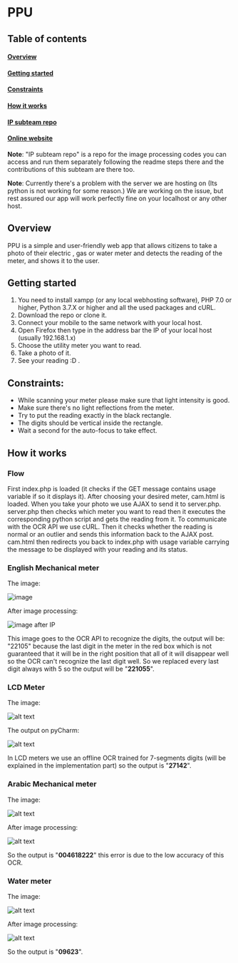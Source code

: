 # PPU
## Table of contents
#### [Overview](https://github.com/eng-OmarAdel/PPU/blob/master/README.md#overview)
#### [Getting started](https://github.com/eng-OmarAdel/PPU/blob/master/README.md#getting-started)
#### [Constraints](https://github.com/eng-OmarAdel/PPU/blob/master/README.md#constraints)
#### [How it works](https://github.com/eng-OmarAdel/PPU/blob/master/README.md#how-it-works)
#### [IP subteam repo](https://github.com/OmarAliAbdelNaby/ImageProcessing)
#### [Online website](http://pputest.tk/)

**Note**: "IP subteam repo" is a repo for the image processing codes you can access and run them separately following the readme steps there and the contributions of this subteam are there too.

**Note**: Currently there's a problem with the server we are hosting on (Its python is not working for some reason.) We are working on the issue, but rest assured our app will work perfectly fine on your localhost or any other host.

## Overview
PPU is a simple and user-friendly web app that allows citizens to take a photo of their electric ,
gas or water meter and detects the reading of the meter, and shows it to the user.
## Getting started
1. You need to install xampp (or any local webhosting software), PHP 7.0 or higher, Python 3.7.X or higher and all the used packages and cURL.
2. Download the repo or clone it.
3. Connect your mobile to the same network with your local host.
4. Open Firefox then type in the address bar the IP of your local host (usually 192.168.1.x)
5. Choose the utility meter you want to read.
6. Take a photo of it.
7. See your reading :D .
## Constraints:
- While scanning your meter please make sure that light intensity is good.
- Make sure there&#39;s no light reflections from the meter.
- Try to put the reading exactly in the black rectangle.
- The digits should be vertical inside the rectangle.
- Wait a second for the auto-focus to take effect.
## How it works
### Flow
First index.php is loaded (it checks if the GET message contains usage variable if so it displays it).
After choosing your desired meter, cam.html is loaded. When you take your photo we use AJAX to send it to server.php.
server.php then checks which meter you want to read then it executes the corresponding python script and gets the reading from it. To communicate with the OCR API we use cURL. Then it checks whether the reading is normal or an outlier and sends this information back to the AJAX post. cam.html then redirects you back to index.php with usage variable carrying the message to be displayed with your reading and its status.
### English Mechanical meter
The image:

![image](https://github.com/eng-OmarAdel/PPU/tree/master/images/example1.jpg)

After image processing:

![image after IP](https://github.com/eng-OmarAdel/PPU/tree/master/images/example1_mainOutput.jpg)

This image goes to the OCR API to recognize the digits, the output will be: "22105" because the last digit in the meter in the red box which is not guaranteed that it will be in the right position that all of it will disappear well so the OCR can't recognize the last digit well. So we replaced every last digit always with 5 so the output will be "**221055**".
### LCD Meter
The image:

![alt text](https://github.com/eng-OmarAdel/PPU/tree/master/images/example22_6.jpg)

The output on pyCharm:

![alt text](https://github.com/eng-OmarAdel/PPU/tree/master/images/example22_6.jpg)

In LCD meters we use an offline OCR trained for 7-segments digits (will be explained in the implementation part) so the output is "**27142**".
### Arabic Mechanical meter
The image:

![alt text](https://github.com/eng-OmarAdel/PPU/tree/master/images/arabic.jpg)

After image processing:

![alt text](https://github.com/eng-OmarAdel/PPU/tree/master/images/mainOutput_arabic.jpg)

So the output is "**004618222**" this error is due to the low accuracy of this OCR.
### Water meter
The image:

![alt text](https://github.com/eng-OmarAdel/PPU/tree/master/images/arabic2.jpg)

After image processing:

![alt text](https://github.com/eng-OmarAdel/PPU/tree/master/images/warpedIMG22.jpg)

So the output is "**09623**".
